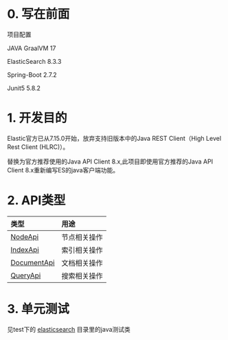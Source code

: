 # 0. 写在前面

项目配置

JAVA GraalVM 17

ElasticSearch 8.3.3

Spring-Boot 2.7.2

Junit5 5.8.2

# 1. 开发目的

Elastic官方已从7.15.0开始，放弃支持旧版本中的Java REST Client（High Level Rest Client (HLRC)）。

替换为官方推荐使用的Java API Client 8.x,此项目即使用官方推荐的Java API Client 8.x重新编写ES的java客户端功能。

# 2. API类型

| 类型 | 用途     | 
|:---------|:-------| 
| [NodeApi](https://gitee.com/darkranger/java-elasticsearch8-client/blob/master/src/main/java/com/wujunshen/elasticsearch/NodeApi.java)       | 节点相关操作 | 
| [IndexApi](https://gitee.com/darkranger/java-elasticsearch8-client/blob/master/src/main/java/com/wujunshen/elasticsearch/IndexApi.java)       | 索引相关操作 | 
| [DocumentApi](https://gitee.com/darkranger/java-elasticsearch8-client/blob/master/src/main/java/com/wujunshen/elasticsearch/DocumentApi.java) | 文档相关操作 | 
| [QueryApi ](https://gitee.com/darkranger/java-elasticsearch8-client/blob/master/src/main/java/com/wujunshen/elasticsearch/QueryApi.java)    | 搜索相关操作 | 

# 3. 单元测试

见test下的 [elasticsearch](https://gitee.com/darkranger/java-elasticsearch8-client/tree/master/src/test/java/com/wujunshen/elasticsearch) 目录里的java测试类
